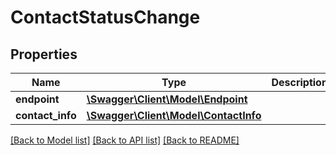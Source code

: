 # ContactStatusChange

## Properties
Name | Type | Description | Notes
------------ | ------------- | ------------- | -------------
**endpoint** | [**\Swagger\Client\Model\Endpoint**](Endpoint.md) |  | [optional] 
**contact_info** | [**\Swagger\Client\Model\ContactInfo**](ContactInfo.md) |  | [optional] 

[[Back to Model list]](../README.md#documentation-for-models) [[Back to API list]](../README.md#documentation-for-api-endpoints) [[Back to README]](../README.md)


